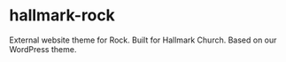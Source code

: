 # hallmark-rock
External website theme for Rock. Built for Hallmark Church. Based on our WordPress theme.
